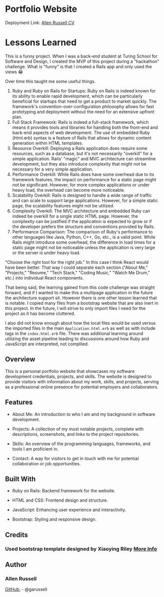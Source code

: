 # Portfolio Website
Deployment Link: [Allen Russell CV](https://portfolio-website-5ls8.onrender.com/)

# Lessons Learned
This is a funny project.  When I was a back-end student at Turing School for Software and Design, I created the MVP of this project during a "hackathon" challenge.  What is "funny" is that I created a Rails app and only used the views 😂

Over time this taught me some useful things.
1. Ruby and Ruby on Rails for Startups: Ruby on Rails is indeed known for its ability to enable rapid development, which can be particularly beneficial for startups that need to get a product to market quickly. The framework's convention-over-configuration philosophy allows for fast prototyping and deployment without the need for an extensive upfront plan.
2. Full Stack Framework: Rails is indeed a full-stack framework, which means it provides tools and libraries for handling both the front-end and back-end aspects of web development. The use of embedded Ruby (html.erb) syntax is a feature of Rails that allows for dynamic content generation within HTML templates.
3. Resource Overkill: Deploying a Rails application does require some resources, such as a database, but it's not necessarily "overkill" for a simple application. Rails' "magic" and MVC architecture can streamline development, but they also introduce complexity that might not be necessary for a very simple application.
4. Performance Overkill: While Rails does have some overhead due to its framework features, the impact on performance for a static page might not be significant. However, for more complex applications or under heavy load, the overhead can become more noticeable.
5. Scalability Overkill: Rails is designed to handle a wide range of traffic and can scale to support large applications. However, for a simple static page, the scalability features might not be utilized.
6. Complexity Overkill: The MVC architecture and embedded Ruby can indeed be overkill for a single static HTML page. However, the complexity can be justified if the application is expected to grow or if the developer prefers the structure and conventions provided by Rails.
7. Performance Comparison: The comparison of Ruby's performance to other languages like Java, Python, C++, Go, etc., is a valid point. While Rails might introduce some overhead, the difference in load times for a static page might not be noticeable unless the application is very large or the server is under heavy load.

"Choose the right tool for the right job."  In this case I think React would have been better.  That way I could separate each section ("About Me," "Projects," "Resume," "Tech Stack," "Coding Music," "Watch Me Drum," etc.) into individual React components.

That being said, the learning gained from this code challenge was straight forward, and if I wanted to make this a multipage application in the future the architecture support sit.  However there is one other lesson learned that is notable.  I copied many files from a bootstrap website that are also inert in this project.  In the future, I will strive to only import files I need for the project as it has become cluttered.  

I also did not know enough about how the local files would be used versus the imported files in the main `Application.html.erb` as well as with include tags in the `index.html.erb` file.  There was additional learning around utilizing the asset pipeline leading to discussions around how Ruby and JavaScript are interpreted, not compliled.  

## Overview
This is a personal portfolio website that showcases my software development credentials, projects, and skills. The website is designed to provide visitors with information about my work, skills, and projects, serving as a professional online presence for potential employers and collaborators.

## Features
- About Me: An introduction to who I am and my background in software development.

- Projects: A collection of my most notable projects, complete with descriptions, screenshots, and links to the project repositories.

- Skills: An overview of the programming languages, frameworks, and tools I am proficient in.

- Contact: A way for visitors to get in touch with me for potential collaboration or job opportunities.

## Built With
- Ruby on Rails: Backend framework for the website.

- HTML and CSS: Frontend design and structure.

- JavaScript: Enhancing user experience and interactivity.

- Bootstrap: Styling and responsive design.

## Credits
### Used bootstrap template designed by Xiaoying Riley [More Info](https://github.com/xriley/Developer-Theme)

## Author
### Allen Russell
[GitHub:](https://github.com/garussell) - @garussell
